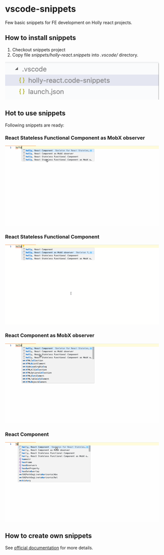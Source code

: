# vscode-snippets

Few basic snippets for FE development on Holly react projects.

## How to install snippets

1. Checkout snippets project
2. Copy file *snippets/holly-react.snippets* into *.vscode/* directory.

![Location of snippets file in vscode settings directory](docs/vscode-snippets-location.png)

## Hot to use snippets
Following snippets are ready:

### React Stateless Functional Component as MobX observer
![React Stateless Functional Component as MobX observer](docs/snippet3.gif)
### React Stateless Functional Component
![React Stateless Functional Component](docs/snippet2.gif)
### React Component as MobX observer
![React Component as MobX observer](docs/snippet1.gif)
### React Component
![React Component](docs/snippet0.gif)


## How to create own snippets
See [official documentation](https://code.visualstudio.com/docs/editor/userdefinedsnippets) for more details.


